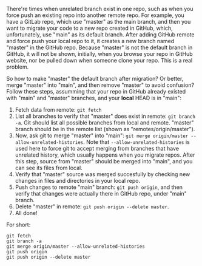 There're times when unrelated branch exist in one repo, such as when you force push an existing repo into another remote repo. For example, you have a GitLab repo, which use "master" as the main branch, and then you want to migrate your code to a new repo created in GitHub, which, unfortunately, use "main" as its default branch. After adding GitHub remote and force push your local repo to it, it creates a new branch named "master" in the GitHub repo. Because "master" is not the default branch in GitHub, it will not be shown, initially, when you browse your repo in GitHub website, nor be pulled down when someone clone your repo. This is a real problem.

So how to make "master" the default branch after migration? Or better, merge "master" into "main", and then remove "master" to avoid confusion? Follow these steps, assumming that your repo in GitHub already existed with "main" and "master" branches, and your **local** HEAD is in "main":

1. Fetch data from remote: `git fetch`
2. List all branches to verify that "master" does exist in remote: `git branch -a`. Git should list all possible branches from local and remote. "master" branch should be in the remote list (shown as "remotes/origin/master").
3. Now, ask git to merge "master" into "main": `git merge origin/master --allow-unrelated-histories`. Note that `--allow-unrelated-histories` is used here to force git to accept merging from branches that have unrelated history, which usually happens when you migrate repos. After this step, source from "master" should be merged into "main", and you can see its files from local.
4. Verify that "master" source was merged succesfully by checking new changes in files and directories in your local repo.
5. Push changes to remote "main" branch: `git push origin`, and then verify that changes were actually there in GitHub repo, under "main" branch.
6. Delete "master" in remote: `git push origin --delete master`.
7. All done!

For short:
```
git fetch
git branch -a
git merge origin/master --allow-unrelated-histories
git push origin
git push origin --delete master
```
